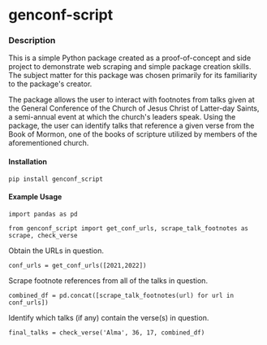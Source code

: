 # genconf-script

### Description
This is a simple Python package created as a proof-of-concept and side project to demonstrate web scraping and simple package creation skills. The subject matter for this package was chosen primarily for its familiarity to the package's creator.

The package allows the user to interact with footnotes from talks given at the General Conference of the Church of Jesus Christ of Latter-day Saints, a semi-annual event at which the church's leaders speak. Using the package, the user can identify talks that reference a given verse from the Book of Mormon, one of the books of scripture utilized by members of the aforementioned church. 

#### Installation

`pip install genconf_script`

#### Example Usage

`import pandas as pd`

`from genconf_script import get_conf_urls, scrape_talk_footnotes as scrape, check_verse`

Obtain the URLs in question.

`conf_urls = get_conf_urls([2021,2022])`

Scrape footnote references from all of the talks in question.

`combined_df = pd.concat([scrape_talk_footnotes(url) for url in conf_urls])`

Identify which talks (if any) contain the verse(s) in question.

`final_talks = check_verse('Alma', 36, 17, combined_df)`
